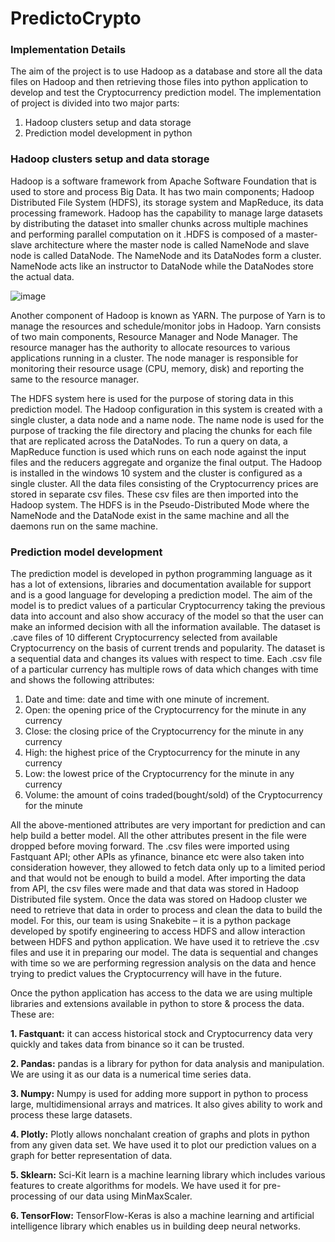 <h1>PredictoCrypto</h1>

<h3>Implementation Details</h3>

The aim of the project is to use Hadoop as a database and store all the data files on Hadoop and then retrieving those files into python application to develop and test the Cryptocurrency prediction model. The implementation of project is divided into two major parts:
1. Hadoop clusters setup and data storage 
2. Prediction model development in python

<h3>Hadoop clusters setup and data storage</h3>

Hadoop is a software framework from Apache Software Foundation that is used to store and process Big Data. It has two main components; Hadoop Distributed File System (HDFS), its storage system and MapReduce, its data processing framework. Hadoop has the capability to manage large datasets by distributing the dataset into smaller chunks across multiple machines and performing parallel computation on it .HDFS is composed of a master-slave architecture where the master node is called NameNode and slave node is called DataNode. The NameNode and its DataNodes form a cluster. NameNode acts like an instructor to DataNode while the DataNodes store the actual data.

![image](https://user-images.githubusercontent.com/55654110/149028213-82fe6227-89f7-4aa9-b3fc-56da437826e0.png)

Another component of Hadoop is known as YARN. The purpose of Yarn is to manage the resources and schedule/monitor jobs in Hadoop. Yarn consists of two main components, Resource Manager and Node Manager. The resource manager has the authority to allocate resources to various applications running in a cluster. The node manager is responsible for monitoring their resource usage (CPU, memory, disk) and reporting the same to the resource manager.

The HDFS system here is used for the purpose of storing data in this prediction model. The Hadoop configuration in this system is created with a single cluster, a data node and a name node. The name node is used for the purpose of tracking the file directory and placing the chunks for each file that are replicated across the DataNodes. To run a query on data, a MapReduce function is used which runs on each node against the input files and the reducers aggregate and organize the final output. The Hadoop is installed in the windows 10 system and the cluster is configured as a single cluster. All the data files consisting of the Cryptocurrency prices are stored in separate csv files. These csv files are then imported into the Hadoop system. The HDFS is in the Pseudo-Distributed Mode where the NameNode and the DataNode exist in the same machine and all the daemons run on the same machine.


<h3>Prediction model development</h3>
The prediction model is developed in python programming language as it has a lot of extensions, libraries and documentation available for support and is a good language for developing a prediction model. The aim of the model is to predict values of a particular Cryptocurrency taking the previous data into account and also show accuracy of the model so that the user can make an informed decision with all the information available.
The dataset is .cave files of 10 different Cryptocurrency selected from available Cryptocurrency on the basis of current trends and popularity. The dataset is a sequential data and changes its values with respect to time. Each .csv file of a particular currency has multiple rows of data which changes with time and shows the following attributes:

1. Date and time: date and time with one minute of increment.
2. Open: the opening price of the Cryptocurrency for the minute in any currency
3. Close: the closing price of the Cryptocurrency for the minute in any currency
4. High: the highest price of the Cryptocurrency for the minute in any currency
5. Low: the lowest price of the Cryptocurrency for the minute in any currency
6. Volume: the amount of coins traded(bought/sold) of the Cryptocurrency for the minute

All the above-mentioned attributes are very important for prediction and can help build a better model. All the other attributes present in the file were dropped before moving forward.
The .csv files were imported using Fastquant API; other APIs as yfinance, binance etc were also taken into consideration however, they allowed to fetch data only up to a limited period and that would not be enough to build a model.
After importing the data from API, the csv files were made and that data was stored in Hadoop Distributed file system. Once the data was stored on Hadoop cluster we need to retrieve that data in order to process and clean the data to build the model.
For this, our team is using Snakebite – it is a python package developed by spotify engineering to access HDFS and allow interaction between HDFS and python application. We have used it to retrieve the .csv files and use it in preparing our model. The data is sequential and changes with time so we are performing regression analysis on the data and hence trying to predict values the Cryptocurrency will have in the future.

Once the python application has access to the data we are using multiple libraries and extensions available in python to store & process the data. These are:

**1. Fastquant:** it can access historical stock and Cryptocurrency data very quickly and takes data from binance so it can be trusted.

**2. Pandas:** pandas is a library for python for data analysis and manipulation. We are using it as our data is a numerical time series data.

**3. Numpy:** Numpy is used for adding more support in python to process large, multidimensional arrays and matrices. It also gives ability to work and process these large datasets.

**4. Plotly:** Plotly allows nonchalant creation of graphs and plots in python from any given data set. We have used it to plot our prediction values on a graph for better representation of data.

**5. Sklearn:** Sci-Kit learn is a machine learning library which includes various features to create algorithms for models. We have used it for pre-processing of our data using MinMaxScaler.

**6. TensorFlow:** TensorFlow-Keras is also a machine learning and artificial intelligence library which enables us in building deep neural networks.
